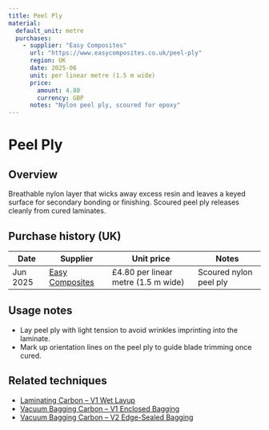 ```yaml
---
title: Peel Ply
material:
  default_unit: metre
  purchases:
    - supplier: "Easy Composites"
      url: "https://www.easycomposites.co.uk/peel-ply"
      region: UK
      date: 2025-06
      unit: per linear metre (1.5 m wide)
      price:
        amount: 4.80
        currency: GBP
      notes: "Nylon peel ply, scoured for epoxy"
---
```

# Peel Ply

## Overview
Breathable nylon layer that wicks away excess resin and leaves a keyed surface for secondary bonding or finishing. Scoured
peel ply releases cleanly from cured laminates.

## Purchase history (UK)
| Date | Supplier | Unit price | Notes |
| --- | --- | --- | --- |
| Jun 2025 | [Easy Composites](https://www.easycomposites.co.uk/peel-ply) | £4.80 per linear metre (1.5 m wide) | Scoured nylon peel ply |

## Usage notes
- Lay peel ply with light tension to avoid wrinkles imprinting into the laminate.
- Mark up orientation lines on the peel ply to guide blade trimming once cured.

## Related techniques
- [Laminating Carbon – V1 Wet Layup](../techniques/laminating-carbon/v1/wet-layup.md)
- [Vacuum Bagging Carbon – V1 Enclosed Bagging](../techniques/vacuum-bagging-carbon/v1/enclosed-bagging.md)
- [Vacuum Bagging Carbon – V2 Edge-Sealed Bagging](../techniques/vacuum-bagging-carbon/v2/edge-sealed-bagging.md)
